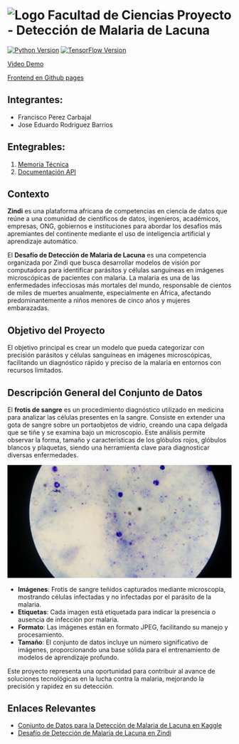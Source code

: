 # ![Logo Facultad de Ciencias](images/logoFC85.png) Proyecto - Detección de Malaria de Lacuna

[![Python Version](https://img.shields.io/badge/python-3.10-blue.svg)](https://www.python.org/downloads/release/python-3100/)
[![TensorFlow Version](https://img.shields.io/badge/TensorFlow-2.17-orange.svg)](https://www.tensorflow.org/)

[Video Demo](https://drive.google.com/file/d/1mvCmi2XkMpkig0v9X3u08-PVtwchd3Tc/view?usp=sharing)

[Frontend en Github pages](https://jrbeduardo.github.io/proyecto-malaria/)

## Integrantes:  

- Francisco Perez Carbajal
- Jose Eduardo Rodriguez Barrios

## Entegrables:

1. [Memoria Técnica](dev_model/MEMORIA-TECNICA.md)
1. [Documentación API](app/documentacion-api.md)

## Contexto

**Zindi** es una plataforma africana de competencias en ciencia de datos que reúne a una comunidad de científicos de datos, ingenieros, académicos, empresas, ONG, gobiernos e instituciones para abordar los desafíos más apremiantes del continente mediante el uso de inteligencia artificial y aprendizaje automático.

El **Desafío de Detección de Malaria de Lacuna** es una competencia organizada por Zindi que busca desarrollar modelos de visión por computadora para identificar parásitos y células sanguíneas en imágenes microscópicas de pacientes con malaria. La malaria es una de las enfermedades infecciosas más mortales del mundo, responsable de cientos de miles de muertes anualmente, especialmente en África, afectando predominantemente a niños menores de cinco años y mujeres embarazadas.

## Objetivo del Proyecto

El objetivo principal es crear un modelo que pueda categorizar con precisión parásitos y células sanguíneas en imágenes microscópicas, facilitando un diagnóstico rápido y preciso de la malaria en entornos con recursos limitados.

## Descripción General del Conjunto de Datos


El **frotis de sangre** es un procedimiento diagnóstico utilizado en medicina para analizar las células presentes en la sangre. Consiste en extender una gota de sangre sobre un portaobjetos de vidrio, creando una capa delgada que se tiñe y se examina bajo un microscopio. Este análisis permite observar la forma, tamaño y características de los glóbulos rojos, glóbulos blancos y plaquetas, siendo una herramienta clave para diagnosticar diversas enfermedades.

![Frotis dataset](images/dataset-cover.jpg) 

- **Imágenes**: Frotis de sangre teñidos capturados mediante microscopía, mostrando células infectadas y no infectadas por el parásito de la malaria.
- **Etiquetas**: Cada imagen está etiquetada para indicar la presencia o ausencia de infección por malaria.
- **Formato**: Las imágenes están en formato JPEG, facilitando su manejo y procesamiento.
- **Tamaño**: El conjunto de datos incluye un número significativo de imágenes, proporcionando una base sólida para el entrenamiento de modelos de aprendizaje profundo.

Este proyecto representa una oportunidad para contribuir al avance de soluciones tecnológicas en la lucha contra la malaria, mejorando la precisión y rapidez en su detección.

## Enlaces Relevantes

- [Conjunto de Datos para la Detección de Malaria de Lacuna en Kaggle](https://www.kaggle.com/datasets/rajsahu2004/lacuna-malaria-detection-dataset)
- [Desafío de Detección de Malaria de Lacuna en Zindi](https://zindi.africa/competitions/lacuna-malaria-detection-challenge)